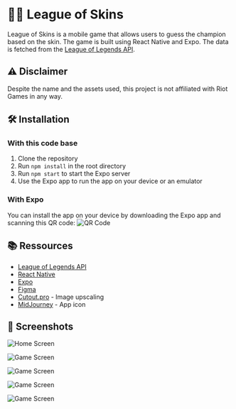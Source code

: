 # 🧙‍♂️ League of Skins

League of Skins is a mobile game that allows users to guess the champion based on the skin. The game is built using React Native and Expo. The data is fetched from the [League of Legends API](https://developer.riotgames.com/).

## ⚠️ Disclaimer

Despite the name and the assets used, this project is not affiliated with Riot Games in any way.

## 🛠️ Installation

### With this code base

1. Clone the repository
2. Run `npm install` in the root directory
3. Run `npm start` to start the Expo server
4. Use the Expo app to run the app on your device or an emulator

### With Expo

You can install the app on your device by downloading the Expo app and scanning this QR code: ![QR Code](https://qr.expo.dev/expo-go?owner=mael29&slug=league_of_skins&releaseChannel=default&host=exp.host)

## 📚 Ressources

-   [League of Legends API](https://developer.riotgames.com/)
-   [React Native](https://reactnative.dev/)
-   [Expo](https://expo.dev/)
-   [Figma](https://www.figma.com/)
-   [Cutout.pro](https://www.cutout.pro/photo-enhancer-sharpener-upscaler) - Image upscaling
-   [MidJourney](https://www.midjourney.com/) - App icon

## 📸 Screenshots

![Home Screen](https://raw.githubusercontent.com/Mael29000/league_of_skins/main/screenshots/home_screen.jpeg)

![Game Screen](https://raw.githubusercontent.com/Mael29000/league_of_skins/main/screenshots/game_1.jpeg)

![Game Screen](https://raw.githubusercontent.com/Mael29000/league_of_skins/main/screenshots/game_2.jpeg)

![Game Screen](https://raw.githubusercontent.com/Mael29000/league_of_skins/main/screenshots/game_3.png)

![Game Screen](https://raw.githubusercontent.com/Mael29000/league_of_skins/main/screenshots/yes_no.png)
